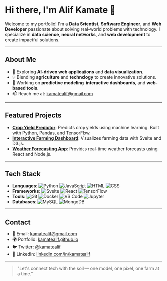 # Hi there, I'm Alif Kamate 👋

Welcome to my portfolio! I'm a **Data Scientist**, **Software Engineer**, and **Web Developer** passionate about solving real-world problems with technology. I specialize in **data science**, **neural networks**, and **web development** to create impactful solutions.

---

## About Me

- 🌱 Exploring **AI-driven web applications** and **data visualization**.
- 💡 Blending **agriculture** and **technology** to create innovative solutions.
- 🔭 Working on **predictive modeling**, **interactive dashboards**, and **web-based tools**.
- 📫 Reach me at: [kamatealif@gmail.com](mailto:kamatealif@gmail.com)

---

## Featured Projects

- **[Crop Yield Predictor](https://github.com/kamatealif/crop-yield-predictor)**: Predicts crop yields using machine learning. Built with Python, Pandas, and TensorFlow.
- **[Interactive Farming Dashboard](https://github.com/kamatealif/farming-dashboard)**: Visualizes farming data with Svelte and D3.js.
- **[Weather Forecasting App](https://github.com/kamatealif/weather-forecasting-app)**: Provides real-time weather forecasts using React and Node.js.

---

## Tech Stack

- **Languages**: ![Python](https://img.shields.io/badge/-Python-3776AB?style=flat&logo=python&logoColor=white) ![JavaScript](https://img.shields.io/badge/-JavaScript-F7DF1E?style=flat&logo=javascript&logoColor=black) ![HTML](https://img.shields.io/badge/-HTML-E34F26?style=flat&logo=html5&logoColor=white) ![CSS](https://img.shields.io/badge/-CSS-1572B6?style=flat&logo=css3&logoColor=white)
- **Frameworks**: ![Svelte](https://img.shields.io/badge/-Svelte-FF3E00?style=flat&logo=svelte&logoColor=white) ![React](https://img.shields.io/badge/-React-61DAFB?style=flat&logo=react&logoColor=black) ![TensorFlow](https://img.shields.io/badge/-TensorFlow-FF6F00?style=flat&logo=tensorflow&logoColor=white)
- **Tools**: ![Git](https://img.shields.io/badge/-Git-F05032?style=flat&logo=git&logoColor=white) ![Docker](https://img.shields.io/badge/-Docker-2496ED?style=flat&logo=docker&logoColor=white) ![VS Code](https://img.shields.io/badge/-VS%20Code-007ACC?style=flat&logo=visual-studio-code&logoColor=white) ![Jupyter](https://img.shields.io/badge/-Jupyter-F37626?style=flat&logo=jupyter&logoColor=white)
- **Databases**: ![MySQL](https://img.shields.io/badge/-MySQL-4479A1?style=flat&logo=mysql&logoColor=white) ![MongoDB](https://img.shields.io/badge/-MongoDB-47A248?style=flat&logo=mongodb&logoColor=white)

---

## Contact

- 📧 Email: [kamatealif@gmail.com](mailto:alipkamate83@@gmail.com)
- 🌍 Portfolio: [kamatealif.github.io](https://kamatealif.github.io)
- 🐦 Twitter: [@kamatealif](https://twitter.com/kamatealif)
- 💼 LinkedIn: [linkedin.com/in/kamatealif](https://www.linkedin.com/in/alip-kamate-722917261/)

---

> "Let's connect tech with the soil — one model, one pixel, one farm at a time."